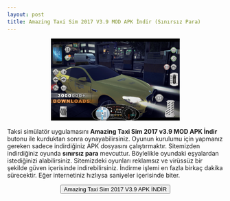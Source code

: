 ```yaml
---
layout: post
title: Amazing Taxi Sim 2017 V3.9 MOD APK İndir (Sınırsız Para)
---
```


<center>
<img src="/images/taxisim.png" alt="Amazing Taxi Sim 2017 V3" width="300px"/>
</center>
<p>Taksi simülatör uygulamasını <strong>Amazing Taxi Sim 2017 v3.9 MOD APK İndir</strong> butonu ile kurduktan sonra oynayabilirsiniz. Oyunun kurulumu için yapmanız gereken sadece indirdiğiniz APK dosyasını çalıştırmaktır. Sitemizden indirdiğiniz oyunda <strong>sınırsız para</strong> mevcuttur. Böylelikle oyundaki eşyalardan istediğinizi alabilirsiniz. Sitemizdeki oyunları reklamsız ve virüssüz bir şekilde güven içerisinde indirebilirsiniz. İndirme işlemi en fazla birkaç dakika sürecektir. Eğer internetiniz hızlıysa saniyeler içerisinde biter.</p>

<center>
<a href="https://cloud.mail.ru/public/3oad/q37jxeP17" target="_blank" rel="nofollow"><button class="button3">Amazing Taxi Sim 2017 V3.9 APK İNDİR</button></a>
</center>
